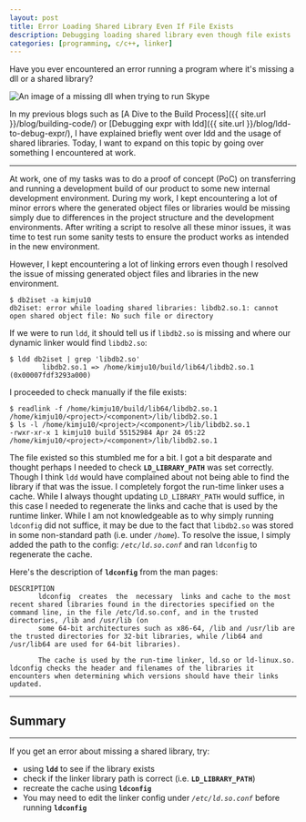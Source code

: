 ```yaml
---
layout: post
title: Error Loading Shared Library Even If File Exists
description: Debugging loading shared library even though file exists
categories: [programming, c/c++, linker]
---
```


Have you ever encountered an error running a program where it's missing a dll or a shared library? 

![An image of a missing dll when trying to run Skype](https://filestore.community.support.microsoft.com/api/images/21f18fc5-2ff9-4fc8-a4b3-3734461b5b10)

In my previous blogs such as [A Dive to the Build Process]({{ site.url }}/blog/building-code/) or [Debugging expr with ldd]({{ site.url }}/blog/ldd-to-debug-expr/), I have explained briefly went over 
ldd and the usage of shared libraries. Today, I want to expand on this topic by going over something I encountered at work.

---

At work, one of my tasks was to do a proof of concept (PoC) on transferring and running a development build of our product to some new internal development environment.
During my work, I kept encountering a lot of minor errors where the generated object files or libraries would be missing simply due to differences in the project structure and the development environments. 
After writing a script to resolve all these minor issues, it was time to test run some sanity tests to ensure the product works as intended in the new environment.

However, I kept encountering a lot of linking errors even though I resolved the issue of missing generated object files and libraries in the new environment.
```shell
$ db2iset -a kimju10
db2iset: error while loading shared libraries: libdb2.so.1: cannot open shared object file: No such file or directory
```

If we were to run `ldd`, it should tell us if `libdb2.so` is missing and where our dynamic linker would find `libdb2.so`:
```shell
$ ldd db2iset | grep 'libdb2.so' 
        libdb2.so.1 => /home/kimju10/build/lib64/libdb2.so.1 (0x00007fdf3293a000)
```

I proceeded to check manually if the file exists:
```shell
$ readlink -f /home/kimju10/build/lib64/libdb2.so.1
/home/kimju10/<project>/<component>/lib/libdb2.so.1
$ ls -l /home/kimju10/<project>/<component>/lib/libdb2.so.1
-rwxr-xr-x 1 kimju10 build 55152984 Apr 24 05:22 /home/kimju10/<project>/<component>/lib/libdb2.so.1
```

The file existed so this stumbled me for a bit. I got a bit desparate and thought perhaps I needed to check <b>`LD_LIBRARY_PATH`</b> was set correctly. Though I think `ldd` would have complained about not being able to find the library if 
that was the issue. I completely forgot the run-time linker uses a cache. While I always thought updating `LD_LIBRARY_PATH` would suffice, in this case I needed to regenerate the links and cache that is used by the runtime linker.
While I am not knowledgeable as to why simply running `ldconfig` did not suffice, it may be due to the fact that `libdb2.so` was stored in some non-standard path (i.e. under <i>`/home`</i>). 
To resolve the issue, I simply added the path to the config: <i>`/etc/ld.so.conf`</i> and ran `ldconfig` to regenerate the cache.


Here's the description of <b>`ldconfig`</b> from the man pages:
```shell
DESCRIPTION
       ldconfig  creates  the  necessary  links and cache to the most recent shared libraries found in the directories specified on the command line, in the file /etc/ld.so.conf, and in the trusted directories, /lib and /usr/lib (on
       some 64-bit architectures such as x86-64, /lib and /usr/lib are the trusted directories for 32-bit libraries, while /lib64 and /usr/lib64 are used for 64-bit libraries).

       The cache is used by the run-time linker, ld.so or ld-linux.so.  ldconfig checks the header and filenames of the libraries it encounters when determining which versions should have their links updated.
```

---

## Summary

---

If you get an error about missing a shared library, try:
* using <b>`ldd`</b> to see if the library exists
* check if the linker library path is correct (i.e. <b>`LD_LIBRARY_PATH`</b>)
* recreate the cache using <b>`ldconfig`</b>
* You may need to edit the linker config under <i>`/etc/ld.so.conf`</i> before running <b>`ldconfig`</b>

